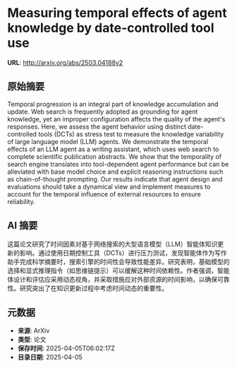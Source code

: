 # Measuring temporal effects of agent knowledge by date-controlled tool use

**URL**: http://arxiv.org/abs/2503.04188v2

## 原始摘要

Temporal progression is an integral part of knowledge accumulation and
update. Web search is frequently adopted as grounding for agent knowledge, yet
an improper configuration affects the quality of the agent's responses. Here,
we assess the agent behavior using distinct date-controlled tools (DCTs) as
stress test to measure the knowledge variability of large language model (LLM)
agents. We demonstrate the temporal effects of an LLM agent as a writing
assistant, which uses web search to complete scientific publication abstracts.
We show that the temporality of search engine translates into tool-dependent
agent performance but can be alleviated with base model choice and explicit
reasoning instructions such as chain-of-thought prompting. Our results indicate
that agent design and evaluations should take a dynamical view and implement
measures to account for the temporal influence of external resources to ensure
reliability.


## AI 摘要

这篇论文研究了时间因素对基于网络搜索的大型语言模型（LLM）智能体知识更新的影响。通过使用日期控制工具（DCTs）进行压力测试，发现智能体作为写作助手完成科学摘要时，搜索引擎的时间性会导致性能差异。研究表明，基础模型的选择和显式推理指令（如思维链提示）可以缓解这种时间依赖性。作者强调，智能体设计和评估应采用动态视角，并采取措施应对外部资源的时间影响，以确保可靠性。研究突出了在知识更新过程中考虑时间动态的重要性。

## 元数据

- **来源**: ArXiv
- **类型**: 论文
- **保存时间**: 2025-04-05T06:02:17Z
- **目录日期**: 2025-04-05
